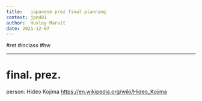 ```yaml
---
title:   japanese prez final planning
context: jpn401
author:  Huxley Marvit
date: 2021-12-07
---
```


#ret #inclass  #hw

***

# final. prez.

person: Hideo Kojima
https://en.wikipedia.org/wiki/Hideo_Kojima
























